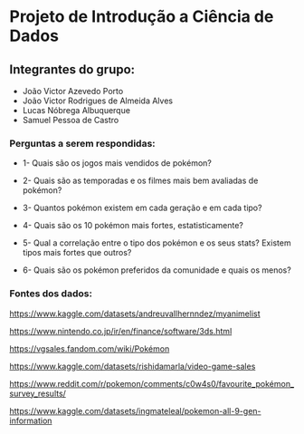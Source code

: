 
# Projeto de Introdução a Ciência de Dados

## Integrantes do grupo:

- João Victor Azevedo Porto
- João Victor Rodrigues de Almeida Alves
- Lucas Nóbrega Albuquerque
- Samuel Pessoa de Castro

### Perguntas a serem respondidas:

 * 1- Quais são os jogos mais vendidos de pokémon?

 * 2- Quais são as temporadas e os filmes mais bem avaliadas de pokémon?

 * 3- Quantos pokémon existem em cada geração e em cada tipo?

 * 4- Quais são os 10 pokémon mais fortes, estatisticamente?

 * 5- Qual a correlação entre o tipo dos pokémon e os seus stats? Existem tipos mais fortes que outros?

 * 6- Quais são os pokémon preferidos da comunidade e quais os menos?

### Fontes dos dados:

https://www.kaggle.com/datasets/andreuvallhernndez/myanimelist

https://www.nintendo.co.jp/ir/en/finance/software/3ds.html

https://vgsales.fandom.com/wiki/Pokémon

https://www.kaggle.com/datasets/rishidamarla/video-game-sales

https://www.reddit.com/r/pokemon/comments/c0w4s0/favourite_pokémon_survey_results/

https://www.kaggle.com/datasets/ingmateleal/pokemon-all-9-gen-information




  

